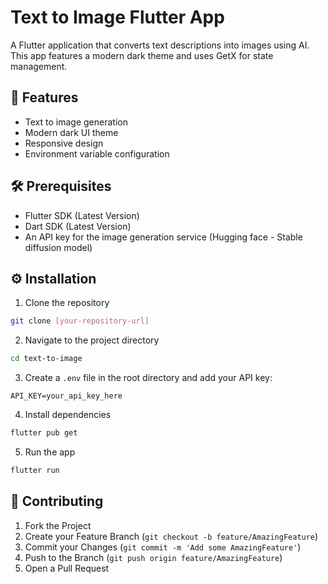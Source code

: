 # Text to Image Flutter App

A Flutter application that converts text descriptions into images using AI. This app features a modern dark theme and uses GetX for state management.

## 🚀 Features

- Text to image generation
- Modern dark UI theme
- Responsive design
- Environment variable configuration

## 🛠️ Prerequisites

- Flutter SDK (Latest Version)
- Dart SDK (Latest Version)
- An API key for the image generation service (Hugging face - Stable diffusion model)

## ⚙️ Installation

1. Clone the repository
```bash
git clone [your-repository-url]
```

2. Navigate to the project directory
```bash
cd text-to-image
```

3. Create a `.env` file in the root directory and add your API key:
```env
API_KEY=your_api_key_here
```

4. Install dependencies
```bash
flutter pub get
```

5. Run the app
```bash
flutter run
```

## 🤝 Contributing

1. Fork the Project
2. Create your Feature Branch (`git checkout -b feature/AmazingFeature`)
3. Commit your Changes (`git commit -m 'Add some AmazingFeature'`)
4. Push to the Branch (`git push origin feature/AmazingFeature`)
5. Open a Pull Request
